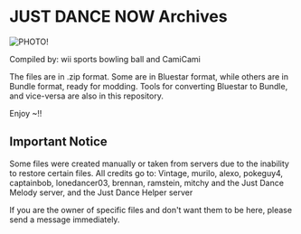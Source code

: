 # JUST DANCE NOW Archives
![PHOTO!](https://sm.ign.com/t/ign_ap/articlepage/j/just-dance-now-hits-6-million-downloads/just-dance-now-hits-6-million-downloads_dzz5.1280.png)

Compiled by: wii sports bowling ball and CamiCami

The files are in .zip format. Some are in Bluestar format, while others are in Bundle format, ready for modding.
Tools for converting Bluestar to Bundle, and vice-versa are also in this repository.

Enjoy ~!!

## Important Notice

Some files were created manually or taken from servers due to the inability to restore certain files. All credits go to:  Vintage, murilo, alexo, pokeguy4, captainbob, lonedancer03, brennan, ramstein, mitchy and the Just Dance Melody server, and the Just Dance Helper server

If you are the owner of specific files and don't want them to be here, please send a message immediately.
